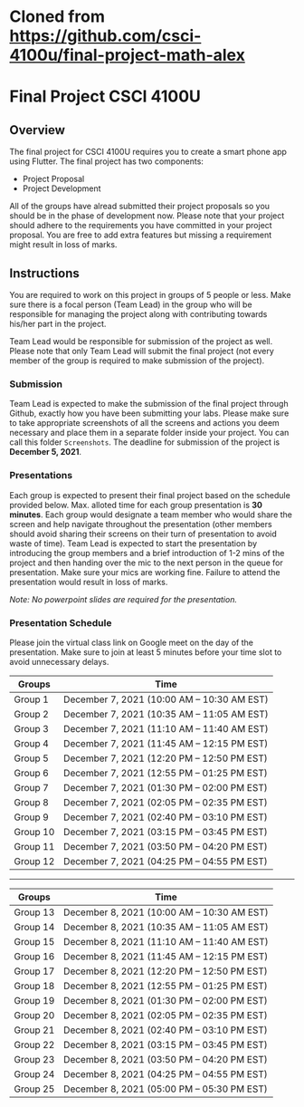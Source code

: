 # Cloned from https://github.com/csci-4100u/final-project-math-alex
# Final Project CSCI 4100U

## Overview
The final project for CSCI 4100U requires you to create a smart phone app using Flutter. The final project has two components:
* Project Proposal
* Project Development

All of the groups have alread submitted their project proposals so you should be in the phase of development now. Please note that your project should adhere to the requirements you have committed in your project proposal. You are free to add extra features but missing a requirement might result in loss of marks.

## Instructions
You are required to work on this project in groups of 5 people or less. Make sure there is a focal person (Team Lead) in the group who will be responsible for managing the project along with contributing towards his/her part in the project. 

Team Lead would be responsible for submission of the project as well. Please note that only Team Lead will submit the final project (not every member of the group is required to make submission of the project). 

### Submission
Team Lead is expected to make the submission of the final project through Github, exactly how you have been submitting your labs.  Please make sure to take appropriate screenshots of all the screens and actions you deem necessary and place them in a separate folder inside your project. You can call this folder `Screenshots`. The deadline for submission of the project is **December 5, 2021**.

### Presentations
Each group is expected to present their final project based on the schedule provided below. Max. alloted time for each group presentation is **30 minutes**. Each group would designate a team member who would share the screen and help navigate throughout the presentation (other members should avoid sharing their screens on their turn of presentation to avoid waste of time). Team Lead is expected to start the presentation by introducing the group members and a brief introduction of 1-2 mins of the project and then handing over the mic to the next person in the queue for presentation. Make sure your mics are working fine. Failure to attend the presentation would result in loss of marks.

*Note: No powerpoint slides are required for the presentation.*

### Presentation Schedule
Please join the virtual class link on Google meet on the day of the presentation. Make sure to join at least 5 minutes before your time slot to avoid unnecessary delays.

| Groups     | Time |
| ----------- | ------------------------------ |
| Group 1     | December 7, 2021 (10:00 AM – 10:30 AM EST)
| Group 2     | December 7, 2021 (10:35 AM – 11:05 AM EST)
| Group 3     | December 7, 2021 (11:10 AM – 11:40 AM EST)
| Group 4     | December 7, 2021 (11:45 AM – 12:15 PM EST)
| Group 5     | December 7, 2021 (12:20 PM – 12:50 PM EST)
| Group 6     | December 7, 2021 (12:55 PM – 01:25 PM EST)
| Group 7     | December 7, 2021 (01:30 PM – 02:00 PM EST)
| Group 8     | December 7, 2021 (02:05 PM – 02:35 PM EST)
| Group 9     | December 7, 2021 (02:40 PM – 03:10 PM EST)
| Group 10     | December 7, 2021 (03:15 PM – 03:45 PM EST)
| Group 11     | December 7, 2021 (03:50 PM – 04:20 PM EST)
| Group 12     | December 7, 2021 (04:25 PM – 04:55 PM EST)
---------------------------------------------------------
| Groups     | Time |
| ----------- | ------------------------------ |
| Group 13     | December 8, 2021 (10:00 AM – 10:30 AM EST)
| Group 14     | December 8, 2021 (10:35 AM – 11:05 AM EST)
| Group 15     | December 8, 2021 (11:10 AM – 11:40 AM EST)
| Group 16     | December 8, 2021 (11:45 AM – 12:15 PM EST)
| Group 17     | December 8, 2021 (12:20 PM – 12:50 PM EST)
| Group 18     | December 8, 2021 (12:55 PM – 01:25 PM EST)
| Group 19     | December 8, 2021 (01:30 PM – 02:00 PM EST)
| Group 20     | December 8, 2021 (02:05 PM – 02:35 PM EST)
| Group 21     | December 8, 2021 (02:40 PM – 03:10 PM EST)
| Group 22     | December 8, 2021 (03:15 PM – 03:45 PM EST)
| Group 23     | December 8, 2021 (03:50 PM – 04:20 PM EST)
| Group 24     | December 8, 2021 (04:25 PM – 04:55 PM EST)
| Group 25     | December 8, 2021 (05:00 PM – 05:30 PM EST)
